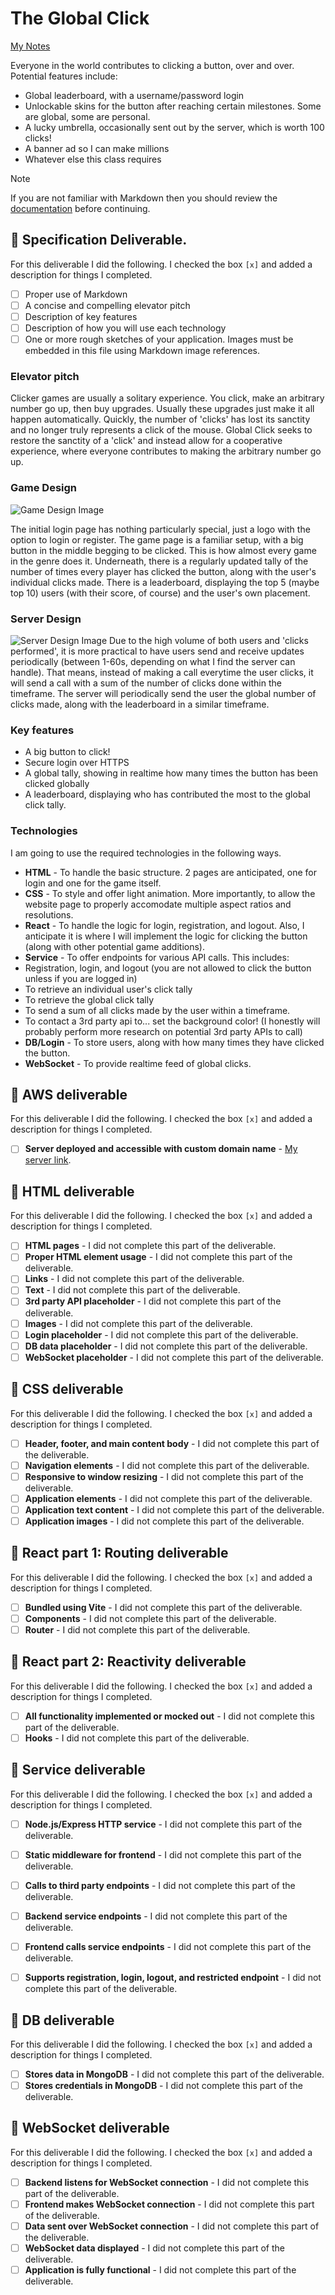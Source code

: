 # The Global Click

[My Notes](notes.md)

Everyone in the world contributes to clicking a button, over and over. 
Potential features include: 
* Global leaderboard, with a username/password login
* Unlockable skins for the button after reaching certain milestones. Some are global, some are personal.
* A lucky umbrella, occasionally sent out by the server, which is worth 100 clicks!
* A banner ad so I can make millions
* Whatever else this class requires

> [!NOTE]
>  If you are not familiar with Markdown then you should review the [documentation](https://docs.github.com/en/get-started/writing-on-github/getting-started-with-writing-and-formatting-on-github/basic-writing-and-formatting-syntax) before continuing.

## 🚀 Specification Deliverable.

For this deliverable I did the following. I checked the box `[x]` and added a description for things I completed.

- [ ] Proper use of Markdown
- [ ] A concise and compelling elevator pitch
- [ ] Description of key features
- [ ] Description of how you will use each technology
- [ ] One or more rough sketches of your application. Images must be embedded in this file using Markdown image references.

### Elevator pitch

Clicker games are usually a solitary experience. You click, make an arbitrary number go up, then buy upgrades. Usually these upgrades just make it all happen automatically. Quickly, the number of 'clicks' has lost its sanctity and no longer truly represents a click of the mouse. 
Global Click seeks to restore the sanctity of a 'click' and instead allow for a cooperative experience, where everyone contributes to making the arbitrary number go up.

### Game Design

![Game Design Image](GameDesignPic.jpg)

The initial login page has nothing particularly special, just a logo with the option to login or register.
The game page is a familiar setup, with a big button in the middle begging to be clicked. This is how almost every game in the genre does it. Underneath, there is a regularly updated tally of the number of times every player has clicked the button, along with the user's individual clicks made. There is a leaderboard, displaying the top 5 (maybe top 10) users (with their score, of course) and the user's own placement.

### Server Design
![Server Design Image](ServerDesignPic.jpg)
Due to the high volume of both users and 'clicks performed', it is more practical to have users send and receive updates periodically (between 1-60s, depending on what I find the server can handle). That means, instead of making a call everytime the user clicks, it will send a call with a sum of the number of clicks done within the timeframe.
The server will periodically send the user the global number of clicks made, along with the leaderboard in a similar timeframe.

### Key features

- A big button to click!
- Secure login over HTTPS
- A global tally, showing in realtime how many times the button has been clicked globally
- A leaderboard, displaying who has contributed the most to the global click tally.

### Technologies

I am going to use the required technologies in the following ways.

- **HTML** - To handle the basic structure. 2 pages are anticipated, one for login and one for the game itself.
- **CSS** - To style and offer light animation. More importantly, to allow the website page to properly accomodate multiple aspect ratios and resolutions.
- **React** - To handle the logic for login, registration, and logout. Also, I anticipate it is where I will implement the logic for clicking the button (along with other potential game additions).
- **Service** - To offer endpoints for various API calls. This includes:
- Registration, login, and logout (you are not allowed to click the button unless if you are logged in)
- To retrieve an individual user's click tally
- To retrieve the global click tally
- To send a sum of all clicks made by the user within a timeframe.
- To contact a 3rd party api to... set the background color! (I honestly will probably perform more research on potential 3rd party APIs to call)
- **DB/Login** - To store users, along with how many times they have clicked the button.
- **WebSocket** - To provide realtime feed of global clicks.

## 🚀 AWS deliverable

For this deliverable I did the following. I checked the box `[x]` and added a description for things I completed.

- [ ] **Server deployed and accessible with custom domain name** - [My server link](https://yourdomainnamehere.click).

## 🚀 HTML deliverable

For this deliverable I did the following. I checked the box `[x]` and added a description for things I completed.

- [ ] **HTML pages** - I did not complete this part of the deliverable.
- [ ] **Proper HTML element usage** - I did not complete this part of the deliverable.
- [ ] **Links** - I did not complete this part of the deliverable.
- [ ] **Text** - I did not complete this part of the deliverable.
- [ ] **3rd party API placeholder** - I did not complete this part of the deliverable.
- [ ] **Images** - I did not complete this part of the deliverable.
- [ ] **Login placeholder** - I did not complete this part of the deliverable.
- [ ] **DB data placeholder** - I did not complete this part of the deliverable.
- [ ] **WebSocket placeholder** - I did not complete this part of the deliverable.

## 🚀 CSS deliverable

For this deliverable I did the following. I checked the box `[x]` and added a description for things I completed.

- [ ] **Header, footer, and main content body** - I did not complete this part of the deliverable.
- [ ] **Navigation elements** - I did not complete this part of the deliverable.
- [ ] **Responsive to window resizing** - I did not complete this part of the deliverable.
- [ ] **Application elements** - I did not complete this part of the deliverable.
- [ ] **Application text content** - I did not complete this part of the deliverable.
- [ ] **Application images** - I did not complete this part of the deliverable.

## 🚀 React part 1: Routing deliverable

For this deliverable I did the following. I checked the box `[x]` and added a description for things I completed.

- [ ] **Bundled using Vite** - I did not complete this part of the deliverable.
- [ ] **Components** - I did not complete this part of the deliverable.
- [ ] **Router** - I did not complete this part of the deliverable.

## 🚀 React part 2: Reactivity deliverable

For this deliverable I did the following. I checked the box `[x]` and added a description for things I completed.

- [ ] **All functionality implemented or mocked out** - I did not complete this part of the deliverable.
- [ ] **Hooks** - I did not complete this part of the deliverable.

## 🚀 Service deliverable

For this deliverable I did the following. I checked the box `[x]` and added a description for things I completed.

- [ ] **Node.js/Express HTTP service** - I did not complete this part of the deliverable.
- [ ] **Static middleware for frontend** - I did not complete this part of the deliverable.
- [ ] **Calls to third party endpoints** - I did not complete this part of the deliverable.
- [ ] **Backend service endpoints** - I did not complete this part of the deliverable.
- [ ] **Frontend calls service endpoints** - I did not complete this part of the deliverable.
- [ ] **Supports registration, login, logout, and restricted endpoint** - I did not complete this part of the deliverable.


## 🚀 DB deliverable

For this deliverable I did the following. I checked the box `[x]` and added a description for things I completed.

- [ ] **Stores data in MongoDB** - I did not complete this part of the deliverable.
- [ ] **Stores credentials in MongoDB** - I did not complete this part of the deliverable.

## 🚀 WebSocket deliverable

For this deliverable I did the following. I checked the box `[x]` and added a description for things I completed.

- [ ] **Backend listens for WebSocket connection** - I did not complete this part of the deliverable.
- [ ] **Frontend makes WebSocket connection** - I did not complete this part of the deliverable.
- [ ] **Data sent over WebSocket connection** - I did not complete this part of the deliverable.
- [ ] **WebSocket data displayed** - I did not complete this part of the deliverable.
- [ ] **Application is fully functional** - I did not complete this part of the deliverable.
